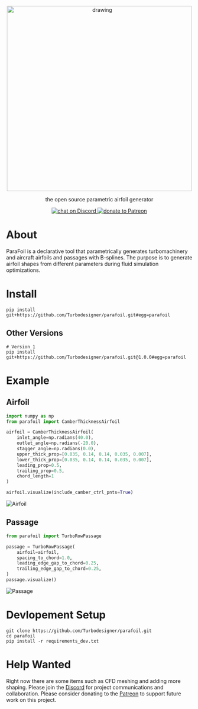 <p align="center">
    <img src="./assets/logo.svg" alt="drawing" width="500"/>
</p>

<p align="center">the open source parametric airfoil generator</p>

<p align="center">
    <a href="https://discord.gg/H7qRauGkQ6">
        <img src="https://img.shields.io/discord/913193916885524552?logo=discord"
            alt="chat on Discord">
    </a>
    <a href="https://www.patreon.com/openorion">
        <img src="https://img.shields.io/badge/dynamic/json?color=%23e85b46&label=Patreon&query=data.attributes.patron_count&suffix=%20patrons&url=https%3A%2F%2Fwww.patreon.com%2Fapi%2Fcampaigns%2F9860430"
            alt="donate to Patreon">
    </a>
</p>



# About
ParaFoil is a declarative tool that parametrically generates turbomachinery and aircraft airfoils and passages with B-splines. The purpose is to generate airfoil shapes from different parameters during fluid simulation optimizations.


# Install
```
pip install git+https://github.com/Turbodesigner/parafoil.git#egg=parafoil
```

## Other Versions
```
# Version 1
pip install git+https://github.com/Turbodesigner/parafoil.git@1.0.0#egg=parafoil
```

# Example

## Airfoil
```python
import numpy as np
from parafoil import CamberThicknessAirfoil

airfoil = CamberThicknessAirfoil(
    inlet_angle=np.radians(40.0),
    outlet_angle=np.radians(-20.0),
    stagger_angle=np.radians(0.0),
    upper_thick_prop=[0.035, 0.14, 0.14, 0.035, 0.007],
    lower_thick_prop=[0.035, 0.14, 0.14, 0.035, 0.007],
    leading_prop=0.5,
    trailing_prop=0.5,
    chord_length=1
)

airfoil.visualize(include_camber_ctrl_pnts=True)
```
![Airfoil](./assets/airfoil.png)

## Passage
```python
from parafoil import TurboRowPassage 

passage = TurboRowPassage(
    airfoil=airfoil,
    spacing_to_chord=1.0,
    leading_edge_gap_to_chord=0.25,
    trailing_edge_gap_to_chord=0.25,
)
passage.visualize()
```

![Passage](./assets/passage.png)


# Devlopement Setup
```
git clone https://github.com/Turbodesigner/parafoil.git
cd parafoil
pip install -r requirements_dev.txt
```

# Help Wanted
Right now there are some items such as CFD meshing and adding more shaping. Please join the [Discord](https://discord.gg/H7qRauGkQ6) for project communications and collaboration. Please consider donating to the [Patreon](https://www.patreon.com/openorion) to support future work on this project.

